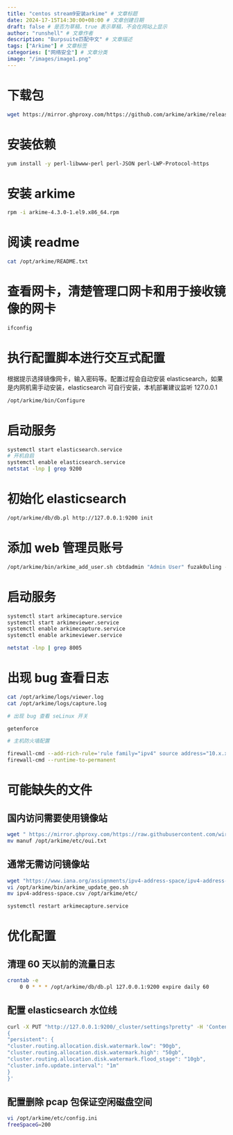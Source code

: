 ```yaml
---
title: "centos stream9安装arkime" # 文章标题
date: 2024-17-15T14:30:00+08:00 # 文章创建日期
draft: false # 是否为草稿，true 表示草稿，不会在网站上显示
author: "runshell" # 文章作者
description: "Burpsuite匹配中文" # 文章描述
tags: ["Arkime"] # 文章标签
categories: ["网络安全"] # 文章分类
image: "/images/image1.png"
---
```


# 下载包

```bash
wget https://mirror.ghproxy.com/https://github.com/arkime/arkime/releases/download/v4.3.0/arkime-4.3.0-1.el9.x86_64.rpm
```

# 安装依赖

```bash
yum install -y perl-libwww-perl perl-JSON perl-LWP-Protocol-https
```

# 安装 arkime

```bash
rpm -i arkime-4.3.0-1.el9.x86_64.rpm
```

# 阅读 readme

```bash
cat /opt/arkime/README.txt
```

# 查看网卡，清楚管理口网卡和用于接收镜像的网卡

```bash
ifconfig
```

# 执行配置脚本进行交互式配置

根据提示选择镜像网卡，输入密码等。配置过程会自动安装 elasticsearch，如果是内网机需手动安装，elasticsearch 可自行安装，本机部署建议监听 127.0.0.1

```bash
/opt/arkime/bin/Configure
```

# 启动服务

```bash
systemctl start elasticsearch.service
# 开机自启
systemctl enable elasticsearch.service
netstat -lnp | grep 9200
```

# 初始化 elasticsearch

```bash
/opt/arkime/db/db.pl http://127.0.0.1:9200 init
```

# 添加 web 管理员账号

```bash
/opt/arkime/bin/arkime_add_user.sh cbtdadmin "Admin User" fuzak0uling --admin
```

# 启动服务

```bash
systemctl start arkimecapture.service
systemctl start arkimeviewer.service
systemctl enable arkimecapture.service
systemctl enable arkimeviewer.service

netstat -lnp | grep 8005
```

# 出现 bug 查看日志

```bash
cat /opt/arkime/logs/viewer.log
cat /opt/arkime/logs/capture.log

# 出现 bug 查看 seLinux 开关

getenforce

# 主机防火墙配置

firewall-cmd --add-rich-rule='rule family="ipv4" source address="10.x.x.x" port port=8005 protocol="tcp" accept'
firewall-cmd --runtime-to-permanent
```

# 可能缺失的文件

## 国内访问需要使用镜像站

```bash
wget " https://mirror.ghproxy.com/https://raw.githubusercontent.com/wireshark/wireshark/master/manuf"
mv manuf /opt/arkime/etc/oui.txt
```

## 通常无需访问镜像站

```bash
wget "https://www.iana.org/assignments/ipv4-address-space/ipv4-address-space.csv"
vi /opt/arkime/bin/arkime_update_geo.sh
mv ipv4-address-space.csv /opt/arkime/etc/

systemctl restart arkimecapture.service
```

# 优化配置

## 清理 60 天以前的流量日志

```bash
crontab -e
    0 0 * * * /opt/arkime/db/db.pl 127.0.0.1:9200 expire daily 60
```

## 配置 elasticsearch 水位线

```bash
curl -X PUT "http://127.0.0.1:9200/_cluster/settings?pretty" -H 'Content-Type: application/json' -d'
{
"persistent": {
"cluster.routing.allocation.disk.watermark.low": "90gb",
"cluster.routing.allocation.disk.watermark.high": "50gb",
"cluster.routing.allocation.disk.watermark.flood_stage": "10gb",
"cluster.info.update.interval": "1m"
}
}'
```

## 配置删除 pcap 包保证空闲磁盘空间

```bash
vi /opt/arkime/etc/config.ini
freeSpaceG=200
```
